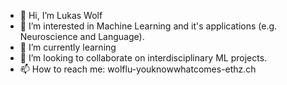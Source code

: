 - 👋 Hi, I’m Lukas Wolf 
- 👀 I’m interested in Machine Learning and it's applications (e.g. Neuroscience and Language). 
- 🌱 I’m currently learning 
- 💞️ I’m looking to collaborate on interdisciplinary ML projects. 
- 📫 How to reach me: wolflu-youknowwhatcomes-ethz.ch

<!---
lu-wo/lu-wo is a ✨ special ✨ repository because its `README.md` (this file) appears on your GitHub profile.
You can click the Preview link to take a look at your changes.
--->
